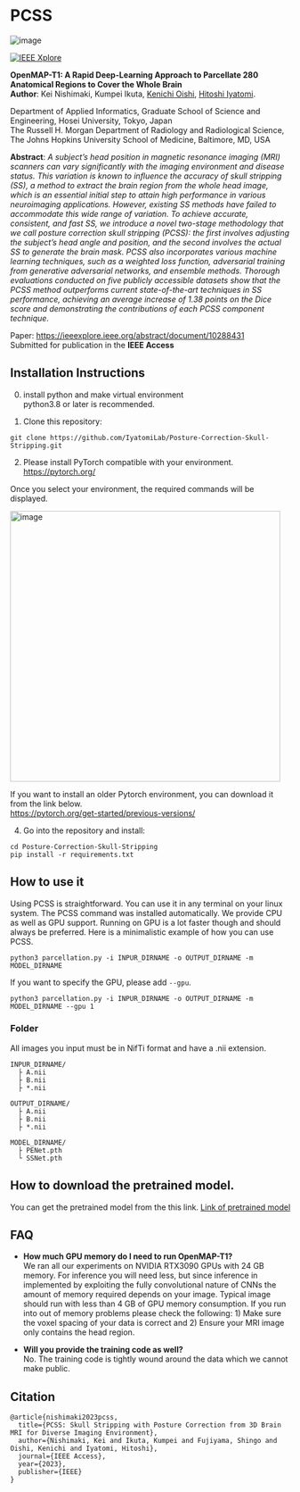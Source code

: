 # PCSS
![image](https://github.com/IyatomiLab/Posture-Correction-Skull-Stripping/assets/64403395/c27cdc92-e40c-43d4-9508-2e7a87558ab3)

[![IEEE Xplore](https://img.shields.io/badge/Accepted-IEEE%20Access-%2300629B%09)](https://ieeexplore.ieee.org/abstract/document/10288431)

**OpenMAP-T1: A Rapid Deep-Learning Approach to Parcellate 280 Anatomical Regions to Cover the Whole Brain**<br>
**Author**: Kei Nishimaki, Kumpei Ikuta, [Kenichi Oishi](https://www.hopkinsmedicine.org/profiles/details/kenichi-oishi), [Hitoshi Iyatomi](https://iyatomi-lab.info/english-top).<br>

Department of Applied Informatics, Graduate School of Science and Engineering, Hosei University, Tokyo, Japan <br>
The Russell H. Morgan Department of Radiology and Radiological Science, The Johns Hopkins University School of Medicine, Baltimore, MD, USA <br>

**Abstract**: *A subject’s head position in magnetic resonance imaging (MRI) scanners can vary significantly with the imaging environment and disease status. This variation is known to influence the accuracy of skull stripping (SS), a method to extract the brain region from the whole head image, which is an essential initial step to attain high performance in various neuroimaging applications. However, existing SS methods have failed to accommodate this wide range of variation. To achieve accurate, consistent, and fast SS, we introduce a novel two-stage methodology that we call posture correction skull stripping (PCSS): the first involves adjusting the subject’s head angle and position, and the second involves the actual SS to generate the brain mask. PCSS also incorporates various machine learning techniques, such as a weighted loss function, adversarial training from generative adversarial networks, and ensemble methods. Thorough evaluations conducted on five publicly accessible datasets show that the PCSS method outperforms current state-of-the-art techniques in SS performance, achieving an average increase of 1.38 points on the Dice score and demonstrating the contributions of each PCSS component technique.*

Paper: https://ieeexplore.ieee.org/abstract/document/10288431<br>
Submitted for publication in the **IEEE Access**<br>

## Installation Instructions
0. install python and make virtual environment<br>
python3.8 or later is recommended.

1. Clone this repository:
```
git clone https://github.com/IyatomiLab/Posture-Correction-Skull-Stripping.git
```
2. Please install PyTorch compatible with your environment.<br>
https://pytorch.org/

Once you select your environment, the required commands will be displayed.

<img width="485" alt="image" src="https://github.com/OishiLab/OpenMAP-T1-V1/assets/64403395/eb092ff6-6597-4237-ac3a-aa0695bff631">

If you want to install an older Pytorch environment, you can download it from the link below.<br>
https://pytorch.org/get-started/previous-versions/

4. Go into the repository and install:
```
cd Posture-Correction-Skull-Stripping
pip install -r requirements.txt
```

## How to use it
Using PCSS is straightforward. You can use it in any terminal on your linux system. The PCSS command was installed automatically. We provide CPU as well as GPU support. Running on GPU is a lot faster though and should always be preferred. Here is a minimalistic example of how you can use PCSS.
```
python3 parcellation.py -i INPUR_DIRNAME -o OUTPUT_DIRNAME -m MODEL_DIRNAME
```
If you want to specify the GPU, please add ```--gpu```.
```
python3 parcellation.py -i INPUR_DIRNAME -o OUTPUT_DIRNAME -m MODEL_DIRNAME --gpu 1
```

### Folder
All images you input must be in NifTi format and have a .nii extension.
```
INPUR_DIRNAME/
  ├ A.nii
  ├ B.nii
  ├ *.nii

OUTPUT_DIRNAME/
  ├ A.nii
  ├ B.nii
  ├ *.nii

MODEL_DIRNAME/
  ├ PENet.pth
  └ SSNet.pth
```
## How to download the pretrained model.
You can get the pretrained model from the this link.
[Link of pretrained model](https://drive.google.com/drive/folders/1FIdfFGf3FJ3CR1pMTYmd47IW_gMZox42?usp=sharing)

## FAQ
* **How much GPU memory do I need to run OpenMAP-T1?** <br>
We ran all our experiments on NVIDIA RTX3090 GPUs with 24 GB memory. For inference you will need less, but since inference in implemented by exploiting the fully convolutional nature of CNNs the amount of memory required depends on your image. Typical image should run with less than 4 GB of GPU memory consumption. If you run into out of memory problems please check the following: 1) Make sure the voxel spacing of your data is correct and 2) Ensure your MRI image only contains the head region.

* **Will you provide the training code as well?** <br>
No. The training code is tightly wound around the data which we cannot make public.


## Citation
```
@article{nishimaki2023pcss,
  title={PCSS: Skull Stripping with Posture Correction from 3D Brain MRI for Diverse Imaging Environment},
  author={Nishimaki, Kei and Ikuta, Kumpei and Fujiyama, Shingo and Oishi, Kenichi and Iyatomi, Hitoshi},
  journal={IEEE Access},
  year={2023},
  publisher={IEEE}
}
```

